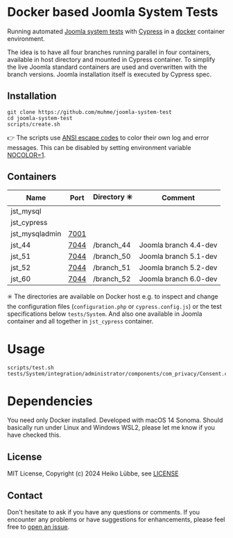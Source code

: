 # Docker based Joomla System Tests

Running automated [Joomla system tests](https://github.com/joomla/joomla-cms/tree/4.4-dev/tests/System) with [Cypress](https://www.cypress.io/) in a [docker](https://www.docker.com/) container environment.

The idea is to have all four branches running parallel in four containers, available in host directory and mounted in Cypress container. To simplify the live Joomla standard containers are used and overwritten with the branch versions. Joomla installation itself is executed by Cypress spec.

## Installation

```
git clone https://github.com/muhme/joomla-system-test
cd joomla-system-test
scripts/create.sh
```

:point_right: The scripts use [ANSI escape codes](https://en.wikipedia.org/wiki/ANSI_escape_code#Colors)
to color their own log and error messages.
This can be disabled by setting environment variable [NOCOLOR=1](https://no-color.org/).

## Containers

|Name|Port|Directory :eight_spoked_asterisk: |Comment|
|----|----|-------|--------
|jst_mysql| | |
|jst_cypress| | |
|jst_mysqladmin|[7001](http://localhost:7001)| |
|jst_44|[7044](http://localhost:7044)| /branch_44 | Joomla branch 4.4-dev |
|jst_51|[7044](http://localhost:7044)| /branch_50 | Joomla branch 5.1-dev |
|jst_52|[7044](http://localhost:7044)| /branch_51 | Joomla branch 5.2-dev |
|jst_60|[7044](http://localhost:7044)| /branch_52 | Joomla branch 6.0-dev |

:eight_spoked_asterisk: The directories are available on Docker host e.g. to inspect and change the configuration
files (`configuration.php` or `cypress.config.js`) or the test specifications below `tests/System`.
And also one available in Joomla container and all together in `jst_cypress` container.

# Usage

```
scripts/test.sh tests/System/integration/administrator/components/com_privacy/Consent.cy.js
```

# Dependencies

You need only Docker installed. Developed with macOS 14 Sonoma.
Should basically run under Linux and Windows WSL2, please let me know if you have checked this.

## License

MIT License, Copyright (c) 2024 Heiko Lübbe, see [LICENSE](LICENSE)

## Contact

Don't hesitate to ask if you have any questions or comments. If you encounter any problems or have suggestions for enhancements, please feel free to [open an issue](../../issues).
